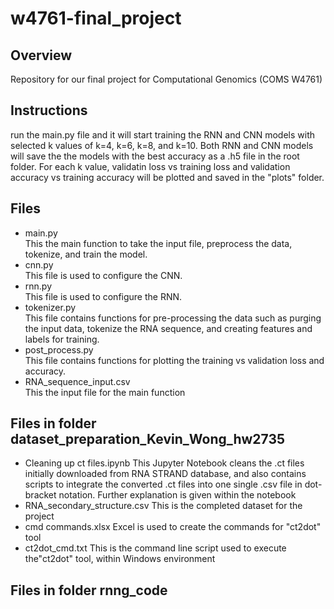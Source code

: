 # w4761-final_project
## Overview
Repository for our final project for Computational Genomics (COMS W4761)

## Instructions  
run the main.py file and it will start training the RNN and CNN models with selected k values of k=4, k=6, k=8, and k=10. Both RNN and CNN models will save the the models with the best accuracy as a .h5 file in the root folder. For each k value, validatin loss vs training loss and validation accuracy vs training accuracy will be plotted and saved in the "plots" folder. 

## Files
* main.py  
This the main function to take the input file, preprocess the data, tokenize, and train the model.
* cnn.py  
This file is used to configure the CNN. 
* rnn.py  
This file is used to configure the RNN. 
* tokenizer.py  
This file contains functions for pre-processing the data such as purging the input data, tokenize the RNA sequence, and creating features and labels for training. 
* post_process.py  
This file contains functions for plotting the training vs validation loss and accuracy.
* RNA_sequence_input.csv  
This the input file for the main function

## Files in folder dataset_preparation_Kevin_Wong_hw2735
* Cleaning up ct files.ipynb
This Jupyter Notebook cleans the .ct files initially downloaded from RNA STRAND database, and also contains scripts to integrate the converted .ct files into one single .csv file in dot-bracket notation. Further explanation is given within the notebook
* RNA_secondary_structure.csv
This is the completed dataset for the project
* cmd commands.xlsx
Excel is used to create the commands for "ct2dot" tool
* ct2dot_cmd.txt
This is the command line script used to execute the"ct2dot" tool, within Windows environment

## Files in folder rnng_code